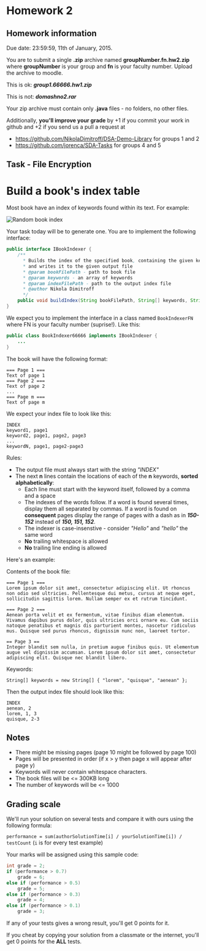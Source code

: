Homework 2
==========
## Homework information
Due date: 23:59:59, 11th of January, 2015.

You are to submit a single **.zip** archive named **groupNumber.fn.hw2.zip**
where **groupNumber** is your group and **fn** is your faculty number.
Upload the archive to moodle.

This is ok: ***group1.66666.hw1.zip***

This is not: ***domashno2.rar***

Your zip archive must contain only **.java** files - no folders, no other files.

Additionally, **you'll improve your grade** by +1 if you commit your work in github
and +2 if you send us a pull a request at 
* https://github.com/NikolaDimitroff/DSA-Demo-Library for groups 1 and 2
* https://github.com/jorenca/SDA-Tasks for groups 4 and 5

## Task - File Encryption
Build a book's index table
=======

Most book have an index of keywords found within its text. For example:

![Random book index][book-index-img]

Your task today will be to generate one.
You are to implement the following interface:

```java
public interface IBookIndexer {
    /**
      * Builds the index of the specified book, containing the given keywords
      * and writes it to the given output file
      * @param bookFilePath - path to book file
      * @param keywords - an array of keywords
      * @param indexFilePath - path to the output index file
      * @author Nikola Dimitroff
      */
    public void buildIndex(String bookFilePath, String[] keywords, String indexFilePath);
}
```

We expect you to implement the interface in a class named `BookIndexerFN`
where FN is your faculty number (suprise!). Like this:
```java
public class BookIndexer66666 implements IBookIndexer {
    ...
}
```

The book will have the following format:

```
=== Page 1 ===
Text of page 1
=== Page 2 ===
Text of page 2
...
=== Page m ===
Text of page m
```

We expect your index file to look like this:
```
INDEX
keyword1, page1
keyword2, page1, page2, page3
...
keywordN, page1, page2-page3
```
Rules:
* The output file must always start with the string *"INDEX"*
* The next **n** lines contain the locations of each of the **n** keywords, **sorted alphabetically**:
  - Each line must start with the keyword itself, followed by a comma and a space
  - The indexes of the words follow. If a word is found several times, display
  them all separated by commas. If a word is found on **consequent** pages display
  the range of pages with a dash as in ***150-152*** instead of ***150, 151, 152***.
  - The indexer is case-insenstive - consider *"Hello"* and *"hello"* the same word
  - **No** trailing whitespace is allowed
  - **No** trailing line ending is allowed

Here's an example:

Contents of the book file:
```
=== Page 1 ===
Lorem ipsum dolor sit amet, consectetur adipiscing elit. Ut rhoncus non odio sed ultricies. Pellentesque dui metus, cursus at neque eget, sollicitudin sagittis lorem. Nullam semper ex et rutrum tincidunt.

=== Page 2 ===
Aenean porta velit et ex fermentum, vitae finibus diam elementum. Vivamus dapibus purus dolor, quis ultricies orci ornare eu. Cum sociis natoque penatibus et magnis dis parturient montes, nascetur ridiculus mus. Quisque sed purus rhoncus, dignissim nunc non, laoreet tortor. 

== Page 3 ==
Integer blandit sem nulla, in pretium augue finibus quis. Ut elementum augue vel dignissim accumsan. Lorem ipsum dolor sit amet, consectetur adipiscing elit. Quisque nec blandit libero.
```
Keywords:
```
String[] keywords = new String[] { "lorem", "quisque", "aenean" };
```

Then the output index file should look like this:
```
INDEX
aenean, 2
lorem, 1, 3
quisque, 2-3
```

## Notes
* There might be missing pages (page 10 might be followed by page 100)
* Pages will be presented in order (if x > y then page x will appear after page y)
* Keywords will never contain whitespace characters.
* The book files will be <= 300KB long
* The number of keywords will be <= 1000

[book-index-img]: https://lh3.googleusercontent.com/q13SsDI-o1ezCleJPiNYE6_oNf5C3G7bsXTanu2gjQWCeK9v9NinYYlj5LckXxdECJrm9htGxzWEenqTMjnxfLWvVo9srP-UKvRZacfzCqzNEWL-F-U

## Grading scale

We'll run your solution on several tests and compare it with ours using the following
formula:

`performance = sum(authorSolutionTime[i] / yourSolutionTime[i]) / testCount`
(`i` is for every test example)

Your marks will be assigned using this sample code:

```java
int grade = 2;
if (performance > 0.7)
    grade = 6;
else if (performance > 0.5)
    grade = 5;
else if (performance > 0.3)
    grade = 4;
else if (performance > 0.1)
    grade = 3;
```

If any of your tests gives a wrong result, you'll get 0 points for it.

If you cheat by copying your solution from a classmate or the internet, you'll get 0
points for the **ALL** tests.
